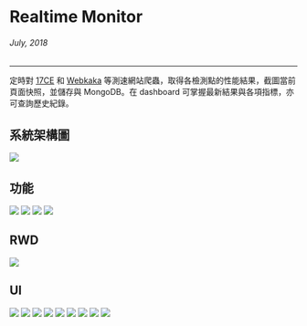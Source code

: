 # Realtime Monitor
###### July, 2018
---

定時對 [17CE](https://www.17ce.com/) 和 [Webkaka](http://www.webkaka.com/) 等測速網站爬蟲，取得各檢測點的性能結果，截圖當前頁面快照，並儲存與 MongoDB。在 dashboard 可掌握最新結果與各項指標，亦可查詢歷史紀錄。


## 系統架構圖
![](~@/assets/img/article/realtime/1.png)

## 功能
![](~@/assets/img/article/realtime/2.png)
![](~@/assets/img/article/realtime/3.png)
![](~@/assets/img/article/realtime/4.png)
![](~@/assets/img/article/realtime/5.png)

## RWD
![](~@/assets/img/article/realtime/6.png)

## UI
![](~@/assets/img/article/realtime/7.png)
![](~@/assets/img/article/realtime/8.png)
![](~@/assets/img/article/realtime/9.png)
![](~@/assets/img/article/realtime/10.png)
![](~@/assets/img/article/realtime/11.png)
![](~@/assets/img/article/realtime/12.png)
![](~@/assets/img/article/realtime/13.png)
![](~@/assets/img/article/realtime/14.png)
![](~@/assets/img/article/realtime/15.png)
